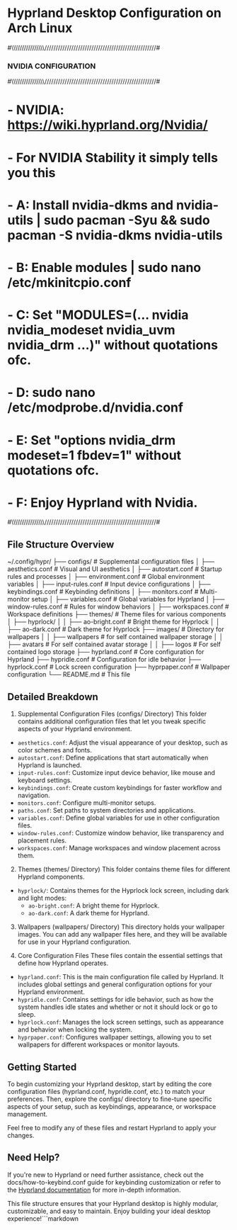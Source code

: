 Hyprland Desktop Configuration on Arch Linux
=========================================
#\\\\\\\\\\\\\\\\\\\\\\\\\\\\\\\\\\\//////////////////////////////////////////////////#
###                         NVIDIA CONFIGURATION                                    ###
#\\\\\\\\\\\\\\\\\\\\\\\\\\\\\\\\\\\//////////////////////////////////////////////////#

# - NVIDIA: https://wiki.hyprland.org/Nvidia/
# - For NVIDIA Stability it simply tells you this
# - A: Install nvidia-dkms and nvidia-utils | sudo pacman -Syu && sudo pacman -S nvidia-dkms nvidia-utils
# - B: Enable modules | sudo nano /etc/mkinitcpio.conf
# - C: Set "MODULES=(... nvidia nvidia_modeset nvidia_uvm nvidia_drm ...)" without quotations ofc.
# - D: sudo nano /etc/modprobe.d/nvidia.conf
# - E: Set "options nvidia_drm modeset=1 fbdev=1" without quotations ofc.
# - F: Enjoy Hyprland with Nvidia.
#\\\\\\\\\\\\\\\\\\\\\\\\\\\\\\\\\\\//////////////////////////////////////////////////#

## File Structure Overview
~/.config/hypr/
├── configs/                  # Supplemental configuration files
│   ├── aesthetics.conf      # Visual and UI aesthetics
│   ├── autostart.conf       # Startup rules and processes
│   ├── environment.conf     # Global environment variables
│   ├── input-rules.conf     # Input device configurations
│   ├── keybindings.conf     # Keybinding definitions
│   ├── monitors.conf        # Multi-monitor setup
│   ├── variables.conf       # Global variables for Hyprland
│   ├── window-rules.conf    # Rules for window behaviors
│   ├── workspaces.conf      # Workspace definitions
├── themes/                   # Theme files for various components
│   ├── hyprlock/
│   │   ├── ao-bright.conf   # Bright theme for Hyprlock
│   │   ├── ao-dark.conf     # Dark theme for Hyprlock
├── images/                   # Directory for wallpapers
│   │   ├── wallpapers       # for self contained wallpaper storage
│   │   ├── avatars          # For self contained avatar storage
│   │   ├── logos            # For self contained logo storage
├── hyprland.conf             # Core configuration for Hyprland
├── hypridle.conf             # Configuration for idle behavior
├── hyprlock.conf             # Lock screen configuration
├── hyprpaper.conf            # Wallpaper configuration
└── README.md                 # This file

## Detailed Breakdown
1. Supplemental Configuration Files (configs/ Directory)
This folder contains additional configuration files that let you tweak specific aspects of your Hyprland environment.
- `aesthetics.conf`: Adjust the visual appearance of your desktop, such as color schemes and fonts.
- `autostart.conf`: Define applications that start automatically when Hyprland is launched.
- `input-rules.conf`: Customize input device behavior, like mouse and keyboard settings.
- `keybindings.conf`: Create custom keybindings for faster workflow and navigation.
- `monitors.conf`: Configure multi-monitor setups.
- `paths.conf`: Set paths to system directories and applications.
- `variables.conf`: Define global variables for use in other configuration files.
- `window-rules.conf`: Customize window behavior, like transparency and placement rules.
- `workspaces.conf`: Manage workspaces and window placement across them.

2. Themes (themes/ Directory)
This folder contains theme files for different Hyprland components.
- `hyprlock/`: Contains themes for the Hyprlock lock screen, including dark and light modes:
  - `ao-bright.conf`: A bright theme for Hyprlock.
  - `ao-dark.conf`: A dark theme for Hyprland.

3. Wallpapers (wallpapers/ Directory)
This directory holds your wallpaper images. You can add any wallpaper files here, and they will be available for use in your Hyprland configuration.

4. Core Configuration Files
These files contain the essential settings that define how Hyprland operates.
- `hyprland.conf`: This is the main configuration file called by Hyprland. It includes global settings and general configuration options for your Hyprland environment.
- `hypridle.conf`: Contains settings for idle behavior, such as how the system handles idle states and whether or not it should lock or go to sleep.
- `hyprlock.conf`: Manages the lock screen settings, such as appearance and behavior when locking the system.
- `hyprpaper.conf`: Configures wallpaper settings, allowing you to set wallpapers for different workspaces or monitor layouts.

## Getting Started
To begin customizing your Hyprland desktop, start by editing the core configuration files (hyprland.conf, hypridle.conf, etc.) to match your preferences. Then, explore the configs/ directory to fine-tune specific aspects of your setup, such as keybindings, appearance, or workspace management.

Feel free to modify any of these files and restart Hyprland to apply your changes.

## Need Help?
If you're new to Hyprland or need further assistance, check out the docs/how-to-keybind.conf guide for keybinding customization or refer to the [Hyprland documentation](https://hyprland.org/) for more in-depth information.

This file structure ensures that your Hyprland desktop is highly modular, customizable, and easy to maintain. Enjoy building your ideal desktop experience!```markdown
